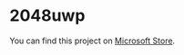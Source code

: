 # 2048uwp

You can find this project on [Microsoft Store](https://www.microsoft.com/en-us/p/miku2048/9ng6kf01tldw).

